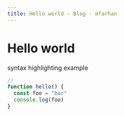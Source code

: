 ```yaml
---
title: Hello world - Blog - mfarhan
---
```


<h1 class="inline-flex mb-8 text-2xl font-bold">Hello world</h1>

syntax highlighting example
```js
// 
function hello() {
  const foo = "bar"
  console.log(foo)
}
```
